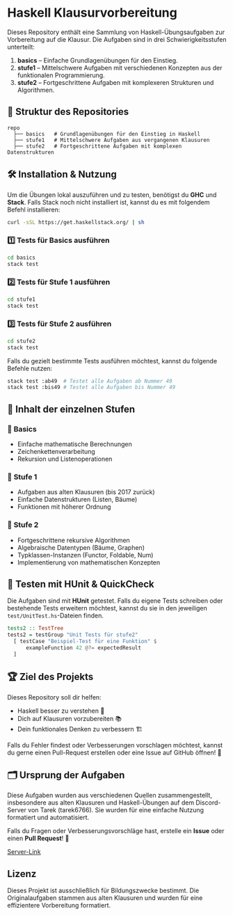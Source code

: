 # Haskell Klausurvorbereitung

Dieses Repository enthält eine Sammlung von Haskell-Übungsaufgaben zur Vorbereitung auf die Klausur. Die Aufgaben sind in drei Schwierigkeitsstufen unterteilt:

1. **basics** – Einfache Grundlagenübungen für den Einstieg.
2. **stufe1** – Mittelschwere Aufgaben mit verschiedenen Konzepten aus der funktionalen Programmierung.
3. **stufe2** – Fortgeschrittene Aufgaben mit komplexeren Strukturen und Algorithmen.

## 📂 Struktur des Repositories

```
repo
  ├── basics   # Grundlagenübungen für den Einstieg in Haskell
  ├── stufe1   # Mittelschwere Aufgaben aus vergangenen Klausuren
  ├── stufe2   # Fortgeschrittene Aufgaben mit komplexen Datenstrukturen
```

## 🛠 Installation & Nutzung

Um die Übungen lokal auszuführen und zu testen, benötigst du **GHC** und **Stack**. Falls Stack noch nicht installiert ist, kannst du es mit folgendem Befehl installieren:

```bash
curl -sSL https://get.haskellstack.org/ | sh
```

### 1️⃣ **Tests für Basics ausführen**
```bash
cd basics
stack test
```

### 2️⃣ **Tests für Stufe 1 ausführen**
```bash
cd stufe1
stack test
```

### 3️⃣ **Tests für Stufe 2 ausführen**
```bash
cd stufe2
stack test
```

Falls du gezielt bestimmte Tests ausführen möchtest, kannst du folgende Befehle nutzen:

```bash
stack test :ab49  # Testet alle Aufgaben ab Nummer 49
stack test :bis49 # Testet alle Aufgaben bis Nummer 49
```

## 📖 Inhalt der einzelnen Stufen

### 🔹 **Basics**
- Einfache mathematische Berechnungen
- Zeichenkettenverarbeitung
- Rekursion und Listenoperationen

### 🔹 **Stufe 1**
- Aufgaben aus alten Klausuren (bis 2017 zurück)
- Einfache Datenstrukturen (Listen, Bäume)
- Funktionen mit höherer Ordnung

### 🔹 **Stufe 2**
- Fortgeschrittene rekursive Algorithmen
- Algebraische Datentypen (Bäume, Graphen)
- Typklassen-Instanzen (Functor, Foldable, Num)
- Implementierung von mathematischen Konzepten

## 🧪 Testen mit HUnit & QuickCheck

Die Aufgaben sind mit **HUnit** getestet. Falls du eigene Tests schreiben oder bestehende Tests erweitern möchtest, kannst du sie in den jeweiligen `test/UnitTest.hs`-Dateien finden.

```haskell
tests2 :: TestTree
tests2 = testGroup "Unit Tests für stufe2"
  [ testCase "Beispiel-Test für eine Funktion" $
      exampleFunction 42 @?= expectedResult
  ]
```

## 🏆 Ziel des Projekts

Dieses Repository soll dir helfen:
- Haskell besser zu verstehen 🧠
- Dich auf Klausuren vorzubereiten 📚
- Dein funktionales Denken zu verbessern 🏗

Falls du Fehler findest oder Verbesserungen vorschlagen möchtest, kannst du gerne einen Pull-Request erstellen oder eine Issue auf GitHub öffnen! 🚀

## 🗂 Ursprung der Aufgaben
Diese Aufgaben wurden aus verschiedenen Quellen zusammengestellt, insbesondere aus alten Klausuren und Haskell-Übungen auf dem Discord-Server von Tarek (tarek6766). Sie wurden für eine einfache Nutzung formatiert und automatisiert.

Falls du Fragen oder Verbesserungsvorschläge hast, erstelle ein **Issue** oder einen **Pull Request**! 🚀

[Server-Link](https://discord.gg/ZpTqM2wMEe)

## Lizenz
Dieses Projekt ist ausschließlich für Bildungszwecke bestimmt. Die Originalaufgaben stammen aus alten Klausuren und wurden für eine effizientere Vorbereitung formatiert.